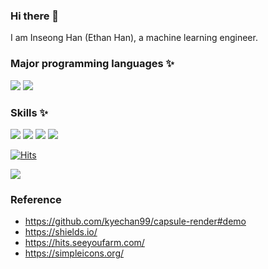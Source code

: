 ### Hi there 👋
I am Inseong Han (Ethan Han), a machine learning engineer.


### 
### Major programming languages ✨
[![](https://img.shields.io/badge/Python-3766AB?style=for-the-badge&logo=Python&logoColor=white)](https://www.python.org/)
[![](https://img.shields.io/badge/C++-3766AB?style=for-the-badge)](https://www.cplusplus.com/)

### Skills ✨
[![](https://img.shields.io/badge/Docker-2496ED?style=for-the-badge&logo=Docker&logoColor=white)](https://www.docker.com/)
[![](https://img.shields.io/badge/Nsight%20System-76B900?style=for-the-badge&logo=NVIDIA&logoColor=white)](https://developer.nvidia.com/nsight-systems/)
[![](https://img.shields.io/badge/OpenCV-5C3EE8?style=for-the-badge&logo=OpenCV&logoColor=white)](https://opencv.org/)
[![](https://img.shields.io/badge/Kubeflow-326CE5?style=for-the-badge&logo=Kubernetes&logoColor=white)](https://www.kubeflow.org/)

<!-- https://hits.seeyoufarm.com/ --> 
[![Hits](https://hits.seeyoufarm.com/api/count/incr/badge.svg?url=https%3A%2F%2Fgithub.com%2FEthanHistory%2FEthanHistory&count_bg=%2379C83D&title_bg=%23555555&icon=github.svg&icon_color=%23E7E7E7&title=hits&edge_flat=false)](https://hits.seeyoufarm.com)

[![](https://img.shields.io/badge/LinkedIn-0A66C2?style=for-the-badge&logo=LinkedIn&logoColor=white)](https://www.linkedin.com/in/inseong-han)

<!--
**EthanHistory/EthanHistory** is a ✨ _special_ ✨ repository because its `README.md` (this file) appears on your GitHub profile.

Here are some ideas to get you started:

- 🔭 I’m currently working on ...
- 🌱 I’m currently learning ...
- 👯 I’m looking to collaborate on ...
- 🤔 I’m looking for help with ...
- 💬 Ask me about ...
- 📫 How to reach me: ...
- 😄 Pronouns: ...
- ⚡ Fun fact: ...
-->

### Reference
- https://github.com/kyechan99/capsule-render#demo
- https://shields.io/
- https://hits.seeyoufarm.com/
- https://simpleicons.org/
